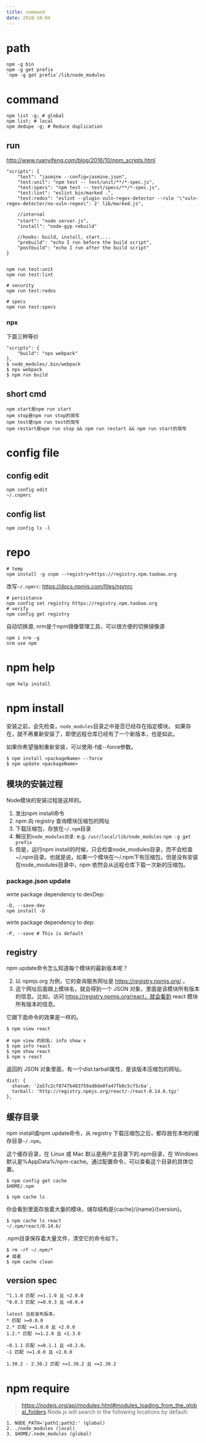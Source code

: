 ```yaml
---
title: command
date: 2018-10-04
---
```


# path

    npm -g bin
    npm -g get prefix
    `npm -g get prefix`/lib/node_modules

# command

    npm list -g; # global
    npm list; # local
    npm dedupe -g; # Reduce duplication

## run
http://www.ruanyifeng.com/blog/2016/10/npm_scripts.html

    "scripts": {
        "test": "jasmine --config=jasmine.json",
        "test:unit": "npm test -- test/unit/**/*-spec.js",
        "test:specs": "npm test -- test/specs/**/*-spec.js",
        "test:lint": "eslint bin/marked .",
        "test:redos": "eslint --plugin vuln-regex-detector --rule '\"vuln-regex-detector/no-vuln-regex\": 2' lib/marked.js",

        //internal
        "start": "node server.js"，
        "install": "node-gyp rebuild"

        //hooks: build, install, start....
        "prebuild": "echo I run before the build script",
        "postbuild": "echo I run after the build script"
    }


    npm run test:unit
    npm run test:lint

    # security
    npm run test:redos

    # specs
    npm run test:specs

### npx
下面三种等价

    "scripts": {
        "build": "npx webpack"
    },
    $ node_modules/.bin/webpack
    $ npx webpack
    $ npm run build


## short cmd

    npm start是npm run start
    npm stop是npm run stop的简写
    npm test是npm run test的简写
    npm restart是npm run stop && npm run restart && npm run start的简写

# config file

## config edit
    npm config edit
    ~/.cnpmrc

## config list

    npm config ls -l

# repo

    # temp
    npm install -g cnpm --registry=https://registry.npm.taobao.org

改写`~/.npmrc`: https://docs.npmjs.com/files/npmrc

    # persistance
    npm config set registry https://registry.npm.taobao.org
    # verify
    npm config get registry

自动切换源, nrm是个npm镜像管理工具，可以很方便的切换镜像源

    npm i nrm -g
    nrm use npm

# npm help
    npm help install

# npm install
安装之前，会先检查，`node_modules`目录之中是否已经存在指定模块。 如果存在，就不再重新安装了，即使远程仓库已经有了一个新版本，也是如此。

如果你希望强制重新安装，可以使用-f或--force参数。

    $ npm install <packageName> --force
    $ npm update <packageName>

## 模块的安装过程
Node模块的安装过程是这样的。

1. 发出npm install命令
2. npm 向 registry 查询模块压缩包的网址
3. 下载压缩包，存放在`~/.npm`目录
4. 解压到`node_modules目录`. e.g. `/usr/local/lib/node_modules` `npm -g get prefix`
5. 但是，运行npm install的时候，只会检查node_modules目录，而不会检查~/.npm目录。也就是说，如果一个模块在～/.npm下有压缩包，但是没有安装在node_modules目录中，npm 依然会从远程仓库下载一次新的压缩包。

### package.json update
wirte package dependency to devDep:

    -D, --save-dev
    npm install -D 

wirte package dependency to dep:

    -P, --save # This is default

## registry
npm update命令怎么知道每个模块的最新版本呢？

2. 以 npmjs.org 为例，它的查询服务网址是 https://registry.npmjs.org/ 。
3. 这个网址后面跟上模块名，就会得到一个 JSON 对象，里面是该模块所有版本的信息。比如，访问 https://registry.npmjs.org/react，就会看到 react 模块所有版本的信息。

它跟下面命令的效果是一样的。

    $ npm view react

    # npm view 的别名: info show v
    $ npm info react
    $ npm show react
    $ npm v react

返回的 JSON 对象里面，有一个dist.tarball属性，是该版本压缩包的网址。

    dist: {
      shasum: '2a57c2cf8747b483759ad8de0fa47fb0c5cf5c6a',
      tarball: 'http://registry.npmjs.org/react/-/react-0.14.6.tgz'
    },

## 缓存目录
npm install或npm update命令，从 registry 下载压缩包之后，都存放在本地的缓存目录`~/.npm`。

这个缓存目录，在 Linux 或 Mac 默认是用户主目录下的.npm目录，在 Windows 默认是%AppData%/npm-cache。通过配置命令，可以查看这个目录的具体位置。

    $ npm config get cache
    $HOME/.npm

    $ npm cache ls

你会看到里面存放着大量的模块，储存结构是{cache}/{name}/{version}。

    $ npm cache ls react
    ~/.npm/react/0.14.6/

.npm目录保存着大量文件，清空它的命令如下。

    $ rm -rf ~/.npm/*
    # 或者
    $ npm cache clean

## version spec

    ^1.1.0 匹配 >=1.1.0 且 <2.0.0
    ^0.0.3 匹配 >=0.0.3 且 <0.0.4

    latest 当前发布版本。
    * 匹配 >=0.0.0
    2.* 匹配 >=1.0.0 且 <2.0.0
    1.2.* 匹配 >=1.2.0 且 <1.3.0

    ~0.1.1 匹配 >=0.1.1 且 <0.2.0。
    ~1 匹配 >=1.0.0 且 <2.0.0

    1.30.2 - 2.30.2 匹配 >=1.30.2 且 <=2.30.2

# npm require
> https://nodejs.org/api/modules.html#modules_loading_from_the_global_folders
Node.js will search in the following locations by default:

    1. NODE_PATH='path1:path2:' (global)
    2. ./node_modules (local)
    3. $HOME/.node_modules (global)